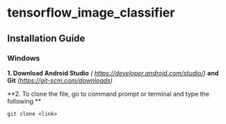 # tensorflow_image_classifier

## Installation Guide

### Windows
**1. Download Android Studio** *( https://developer.android.com/studio/)*   **and Git**  *(https://git-scm.com/downloads)* <br/>

**2. To clone the file, go to command prompt or terminal and type the following **
```
git clone <link>
```
